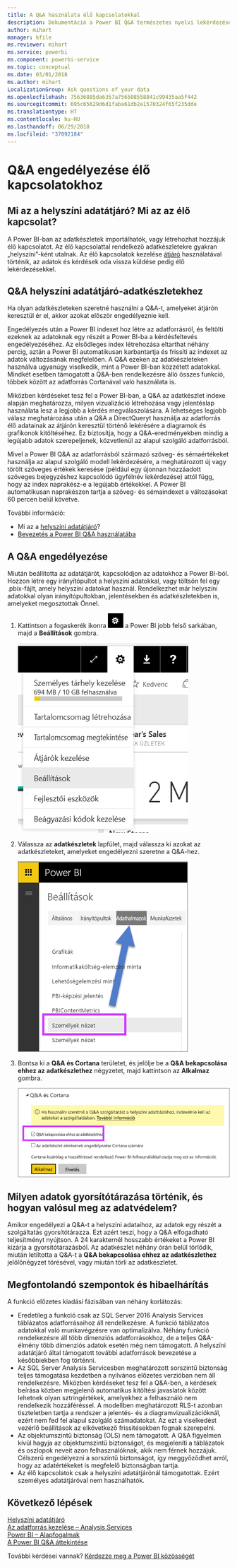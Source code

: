 ```yaml
---
title: A Q&A használata élő kapcsolatokkal
description: Dokumentáció a Power BI Q&A természetes nyelvi lekérdezések Analysis Services-adatokkal és helyszíni adatátjáróval kialakított élő kapcsolatokkal történő használatához.
author: mihart
manager: kfile
ms.reviewer: mihart
ms.service: powerbi
ms.component: powerbi-service
ms.topic: conceptual
ms.date: 03/01/2018
ms.author: mihart
LocalizationGroup: Ask questions of your data
ms.openlocfilehash: 75636885da6357a756508558841c99435aa5f442
ms.sourcegitcommit: 695c65629d6d1faba61db2e1570324f65f235dde
ms.translationtype: HT
ms.contentlocale: hu-HU
ms.lasthandoff: 06/29/2018
ms.locfileid: "37092184"
---
```

# <a name="enable-qa-for-live-connections"></a>Q&A engedélyezése élő kapcsolatokhoz
## <a name="what-is-on-premises-data-gateway--what-is-a-live-connection"></a>Mi az a helyszíni adatátjáró?  Mi az az élő kapcsolat?
A Power BI-ban az adatkészletek importálhatók, vagy létrehozhat hozzájuk élő kapcsolatot. Az élő kapcsolattal rendelkező adatkészletekre gyakran „helyszíni”-ként utalnak. Az élő kapcsolatok kezelése [átjáró](service-gateway-onprem.md) használatával történik, az adatok és kérdések oda vissza küldése pedig élő lekérdezésekkel.

## <a name="qa-for-on-premises-data-gateway-datasets"></a>Q&A helyszíni adatátjáró-adatkészletekhez
Ha olyan adatkészleteken szeretné használni a Q&A-t, amelyeket átjárón keresztül ér el, akkor azokat először engedélyeznie kell.

Engedélyezés után a Power BI indexet hoz létre az adatforrásról, és feltölti ezeknek az adatoknak egy részét a Power BI-ba a kérdésfeltevés engedélyezéséhez. Az elsődleges index létrehozása eltarthat néhány percig, aztán a Power BI automatikusan karbantartja és frissíti az indexet az adatok változásának megfelelően. A Q&A ezeken az adatkészleteken használva ugyanúgy viselkedik, mint a Power BI-ban közzétett adatokkal. Mindkét esetben támogatott a Q&A-ben rendelkezésre álló összes funkció, többek között az adatforrás Cortanával való használata is.

Miközben kérdéseket tesz fel a Power BI-ban, a Q&A az adatkészlet indexe alapján meghatározza, milyen vizualizáció létrehozása vagy jelentéslap használata lesz a legjobb a kérdés megválaszolására. A lehetséges legjobb válasz meghatározása után a Q&A a DirectQueryt használja az adatforrás élő adatainak az átjárón keresztül történő lekérésére a diagramok és grafikonok kitöltéséhez. Ez biztosítja, hogy a Q&A-eredményekben mindig a legújabb adatok szerepeljenek, közvetlenül az alapul szolgáló adatforrásból.

Mivel a Power BI Q&A az adatforrásból származó szöveg- és sémaértékeket használja az alapul szolgáló modell lekérdezésére, a meghatározott új vagy törölt szöveges értékek keresése (például egy újonnan hozzáadott szöveges bejegyzéshez kapcsolódó ügyfélnév lekérdezése) attól függ, hogy az index naprakész-e a legújabb értékekkel. A Power BI automatikusan naprakészen tartja a szöveg- és sémaindexet a változásokat 60 percen belül követve.

További információ:

* Mi az a [helyszíni adatátjáró](service-gateway-onprem.md)?
* [Bevezetés a Power BI Q&A használatába](power-bi-q-and-a.md)

## <a name="enable-qa"></a>A Q&A engedélyezése
Miután beállította az adatátjárót, kapcsolódjon az adatokhoz a Power BI-ból.  Hozzon létre egy irányítópultot a helyszíni adatokkal, vagy töltsön fel egy .pbix-fájlt, amely helyszíni adatokat használ.  Rendelkezhet már helyszíni adatokkal olyan irányítópultokban, jelentésekben és adatkészletekben is, amelyeket megosztottak Önnel.

1. Kattintson a fogaskerék ikonra ![fogaskerék ikon](media/service-q-and-a-direct-query/power-bi-cog.png) a Power BI jobb felső sarkában, majd a **Beállítások** gombra.
   
   ![Beállítások menü](media/service-q-and-a-direct-query/powerbi-settings.png)
2. Válassza az **adatkészletek** lapfület, majd válassza ki azokat az adatkészleteket, amelyeket engedélyezni szeretne a Q&A-hez.
   
   ![A Beállítások menü Adatkészletek képernyője](media/service-q-and-a-direct-query/power-bi-q-and-a-settings.png)
3. Bontsa ki a **Q&A és Cortana** területet, és jelölje be a **Q&A bekapcsolása ehhez az adatkészlethez** négyzetet, majd kattintson az **Alkalmaz** gombra.
   
    ![A Q&A kibontva](media/service-q-and-a-direct-query/power-bi-q-and-a-directquery.png)

## <a name="what-data-is-cached-and-how-is-privacy-protected"></a>Milyen adatok gyorsítótárazása történik, és hogyan valósul meg az adatvédelem?
Amikor engedélyezi a Q&A-t a helyszíni adataihoz, az adatok egy részét a szolgáltatás gyorsítótárazza. Ezt azért teszi, hogy a Q&A elfogadható teljesítményt nyújtson. A 24 karakternél hosszabb értékeket a Power BI kizárja a gyorsítótárazásból. Az adatkészlet néhány órán belül törlődik, miután letiltotta a Q&A-t a **Q&A bekapcsolása ehhez az adatkészlethez** jelölőnégyzet törésével, vagy miután törli az adatkészletet.

## <a name="considerations-and-troubleshooting"></a>Megfontolandó szempontok és hibaelhárítás
A funkció előzetes kiadási fázisában van néhány korlátozás:

* Eredetileg a funkció csak az SQL Server 2016 Analysis Services táblázatos adatforrásaihoz áll rendelkezésre. A funkció táblázatos adatokkal való munkavégzésre van optimalizálva. Néhány funkció rendelkezésre áll több dimenziós adatforrásokhoz, de a teljes Q&A-élmény több dimenziós adatok esetén még nem támogatott. A helyszíni adatátjáró által támogatott további adatforrások bevezetése a későbbiekben fog történni.
* Az SQL Server Analysis Servicesben meghatározott sorszintű biztonság teljes támogatása kezdetben a nyilvános előzetes verzióban nem áll rendelkezésre. Miközben kérdéseket tesz fel a Q&A-ben, a kérdések beírása közben megjelenő automatikus kitöltési javaslatok között lehetnek olyan sztringértékek, amelyekhez a felhasználó nem rendelkezik hozzáféréssel. A modellben meghatározott RLS-t azonban tiszteletben tartja a rendszer a jelentés- és a diagramvizualizációknál, ezért nem fed fel alapul szolgáló számadatokat. Az ezt a viselkedést vezérlő beállítások az elkövetkező frissítésekben fognak szerepelni.
* Az objektumszintű biztonság (OLS) nem támogatott. A Q&A figyelmen kívül hagyja az objektumszintű biztonságot, és megjeleníti a táblázatok és oszlopok neveit azon felhasználóknak, akik nem férnek hozzájuk. Célszerű engedélyezni a sorszintű biztonságot, így meggyőződhet arról, hogy az adatértékeket is megfelelő biztonságban tartja. 
* Az élő kapcsolatok csak a helyszíni adatátjárónál támogatottak. Ezért személyes adatátjáróval nem használhatók.

## <a name="next-steps"></a>Következő lépések
[Helyszíni adatátjáró](service-gateway-onprem.md)  
[Az adatforrás kezelése – Analysis Services](service-gateway-enterprise-manage-ssas.md)  
[Power BI – Alapfogalmak](service-basic-concepts.md)  
[A Power BI Q&A áttekintése](power-bi-q-and-a.md)  

További kérdései vannak? [Kérdezze meg a Power BI közösségét](http://community.powerbi.com/)

